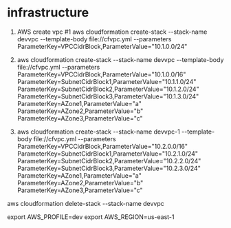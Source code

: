 # infrastructure

1. AWS create vpc #1
aws cloudformation create-stack --stack-name devvpc --template-body file://cfvpc.yml --parameters ParameterKey=VPCCidrBlock,ParameterValue="10.1.0.0/24"

2. aws cloudformation create-stack --stack-name devvpc --template-body file://cfvpc.yml --parameters ParameterKey=VPCCidrBlock,ParameterValue="10.1.0.0/16" ParameterKey=SubnetCidrBlock1,ParameterValue="10.1.1.0/24" ParameterKey=SubnetCidrBlock2,ParameterValue="10.1.2.0/24" ParameterKey=SubnetCidrBlock3,ParameterValue="10.1.3.0/24" ParameterKey=AZone1,ParameterValue="a" ParameterKey=AZone2,ParameterValue="b" ParameterKey=AZone3,ParameterValue="c"

3. aws cloudformation create-stack --stack-name devvpc-1 --template-body file://cfvpc.yml --parameters ParameterKey=VPCCidrBlock,ParameterValue="10.2.0.0/16" ParameterKey=SubnetCidrBlock1,ParameterValue="10.2.1.0/24" ParameterKey=SubnetCidrBlock2,ParameterValue="10.2.2.0/24" ParameterKey=SubnetCidrBlock3,ParameterValue="10.2.3.0/24" ParameterKey=AZone1,ParameterValue="a" ParameterKey=AZone2,ParameterValue="b" ParameterKey=AZone3,ParameterValue="c"

<!-- Delete stack -->
aws cloudformation delete-stack --stack-name devvpc

<!-- Set profile and region -->
export AWS_PROFILE=dev
export AWS_REGION=us-east-1
